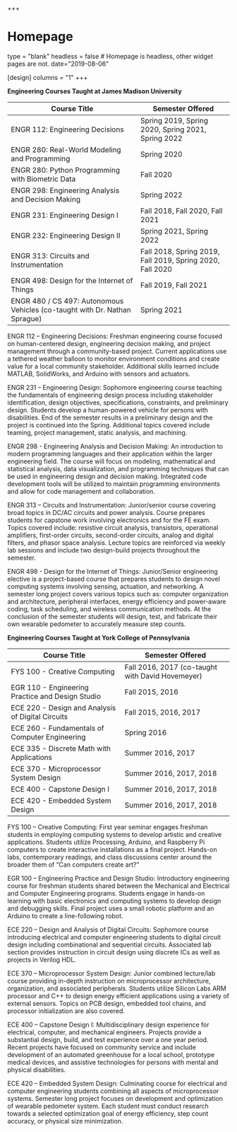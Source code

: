 +++
# Homepage
type = "blank"
headless = false  # Homepage is headless, other widget pages are not.
date="2019-08-06"

[design]
	columns = "1"
+++

**Engineering Courses Taught at James Madison University**

|Course Title|Semester Offered|
|---|---|
|ENGR 112: Engineering Decisions|Spring 2019, Spring 2020, Spring 2021, Spring 2022|
|ENGR 280: Real-World Modeling and Programming | Spring 2020|
|ENGR 280: Python Programming with Biometric Data | Fall 2020|
|ENGR 298: Engineering Analysis and Decision Making | Spring 2022|
|ENGR 231: Engineering Design I|Fall 2018, Fall 2020, Fall 2021|
|ENGR 232: Engineering Design II|Spring 2021, Spring 2022|
|ENGR 313: Circuits and Instrumentation| Fall 2018, Spring 2019, Fall 2019, Spring 2020, Fall 2020|
|ENGR 498: Design for the Internet of Things|Fall 2019, Fall 2021|
|ENGR 480 / CS 497: Autonomous Vehicles (co-taught with Dr. Nathan Sprague)|Spring 2021|


ENGR 112 – Engineering Decisions: Freshman engineering course focused on human-centered design, engineering decision making, and project management through a community-based project. Current applications use a tethered weather balloon to monitor environment conditions and create value for a local community stakeholder. Additional skills learned include MATLAB, SolidWorks, and Arduino with sensors and actuators.

ENGR 231 – Engineering Design: Sophomore engineering course teaching the fundamentals of engineering design process including stakeholder identification, design objectives, specifications, constraints, and preliminary design. Students develop a human-powered vehicle for persons with disabilities. End of the semester results in a preliminary design and the project is continued into the Spring. Additional topics covered include teaming, project management, static analysis, and machining.

ENGR 298 - Engineering Analysis and Decision Making: An introduction to modern programming languages and their application within the larger engineering field. The course will focus on modeling, mathematical and statistical analysis, data visualization, and programming techniques that can be used in engineering design and decision making. Integrated code development tools will be utilized to maintain programming environments and allow for code management and collaboration.

ENGR 313 – Circuits and Instrumentation: Junior/senior course covering broad topics in DC/AC circuits and power analysis. Course prepares students for capstone work involving electronics and for the FE exam. Topics covered include: resistive circuit analysis, transistors, operational amplifiers, first-order circuits, second-order circuits, analog and digital filters, and phasor space analysis. Lecture topics are reinforced via weekly lab sessions and include two design-build projects throughout the semester.

ENGR 498 - Design for the Internet of Things: Junior/Senior engineering elective is a project-based course that prepares students to design novel computing systems involving sensing, actuation, and networking. A semester long project covers various topics such as: computer organization and architecture, peripheral interfaces, energy efficiency and power-aware coding, task scheduling, and wireless communication methods. At the conclusion of the semester students will design, test, and fabricate their own wearable pedometer to accurately measure step counts.

**Engineering Courses Taught at York College of Pennsylvania**

|Course Title|Semester Offered|
|---|---|
|FYS 100 - Creative Computing | Fall 2016, 2017 (co-taught with David Hovemeyer)|
|EGR 110 - Engineering Practice and Design Studio | Fall 2015, 2016|
|ECE 220 - Design and Analysis of Digital Circuits | Fall 2015, 2016, 2017|
|ECE 260 - Fundamentals of Computer Engineering | Spring 2016|
|ECE 335 - Discrete Math with Applications | Summer 2016, 2017|
|ECE 370 - Microprocessor System Design | Summer 2016, 2017, 2018|
|ECE 400 - Capstone Design I | Summer 2016, 2017, 2018|
|ECE 420 - Embedded System Design | Summer 2016, 2017, 2018|

FYS 100 – Creative Computing: First year seminar engages freshman students in employing computing systems to develop artistic and creative applications. Students utilize Processing, Arduino, and Raspberry Pi computers to create interactive installations as a final project. Hands-on labs, contemporary readings, and class discussions center around the broader them of “Can computers create art?”

EGR 100 – Engineering Practice and Design Studio: Introductory engineering course for freshman students shared between the Mechanical and Electrical and Computer Engineering programs. Students engage in hands-on learning with basic electronics and computing systems to develop design and debugging skills. Final project uses a small robotic platform and an Arduino to create a line-following robot.

ECE 220 – Design and Analysis of Digital Circuits: Sophomore course introducing electrical and computer engineering students to digital circuit design including combinational and sequential circuits. Associated lab section provides instruction in circuit design using discrete ICs as well as projects in Verilog HDL.

ECE 370 – Microprocessor System Design: Junior combined lecture/lab course providing in-depth instruction on microprocessor architecture, organization, and associated peripherals. Students utilize Silicon Labs ARM processor and C++ to design energy efficient applications using a variety of external sensors. Topics on PCB design, embedded tool chains, and processor initialization are also covered.

ECE 400 – Capstone Design I: Multidisciplinary design experience for electrical, computer, and mechanical engineers. Projects provide a substantial design, build, and test experience over a one year period. Recent projects have focused on community service and include development of an automated greenhouse for a local school, prototype medical devices, and assistive technologies for persons with mental and physical disabilities.

ECE 420 – Embedded System Design: Culminating course for electrical and computer engineering students combining all aspects of microprocessor systems. Semester long project focuses on development and optimization of wearable pedometer system. Each student must conduct research towards a selected optimization goal of energy efficiency, step count accuracy, or physical size minimization.
